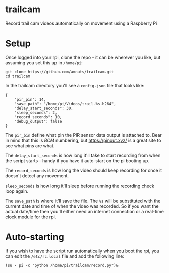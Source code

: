 # trailcam

Record trail cam videos automatically on movement using a Raspberry Pi

# Setup

Once logged into your rpi, clone the repo - it can be wherever you like, but assuming you set this up in `/home/pi`:

```
git clone https://github.com/amnuts/trailcam.git
cd trailcam
```

In the trailcam directory you'll see a `config.json` file that looks like:

```
{
    "pir_pin": 14,
    "save_path": "/home/pi/Videos/trail-%s.h264",
    "delay_start_seconds": 30,
    "sleep_seconds": 2,
    "record_seconds": 10,
    "debug_output": false
}
```

The `pir_bin` define what pin the PIR sensor data output is attached to.  Bear in mind that this is *BCM* numbering, but https://pinout.xyz/ is a great site to see what pins are what.

The `delay_start_seconds` is how long it'll take to start recording from when the script starts - handy if you have it auto-start on the pi booting up.

The `record_seconds` is how long the video should keep recording for once it doesn't detect any movement.

`sleep_seconds` is how long it'll sleep before running the recording check loop again.

The `save_path` is where it'll save the file.  The `%s` will be substituted with the current date and time of when the video was recorded.  So if you want the actual date/time then you'll either need an internet connection or a real-time clock module for the rpi.

# Auto-starting

If you wish to have the script run automatically when you boot the rpi, you can edit the `/etc/rc.local` file and add the following line:

```
(su - pi -c "python /home/pi/trailcam/record.py")&
```
